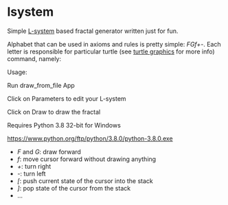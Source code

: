 lsystem
=======

Simple [L-system](http://en.wikipedia.org/wiki/Lsystem) based fractal generator written just for fun.

Alphabet that can be used in axioms and rules is pretty simple: *FGf+-[]()*. Each letter is responsible for particular
turtle (see [turtle graphics](http://en.wikipedia.org/wiki/Turtle_graphics) for more info) command, namely:

Usage:

Run draw_from_file App

Click on Parameters to edit your L-system

Click on Draw to draw the fractal

Requires Python 3.8 32-bit for Windows

https://www.python.org/ftp/python/3.8.0/python-3.8.0.exe

* *F* and *G*: draw forward
* *f*: move cursor forward without drawing anything
* *+*: turn right
* *-*: turn left
* *[*: push current state of the cursor into the stack
* *]*: pop state of the cursor from the stack
* ...
